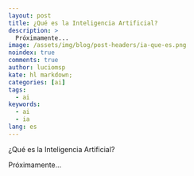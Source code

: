 ```yaml
---
layout: post
title: ¿Qué es la Inteligencia Artificial?
description: >
  Próximamente...
image: /assets/img/blog/post-headers/ia-que-es.png
noindex: true
comments: true
author: luciomsp
kate: hl markdown;
categories: [ai]
tags:
  - ai
keywords:
  - ai
  - ia
lang: es
---
```


¿Qué es la Inteligencia Artificial?

Próximamente...
